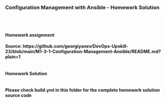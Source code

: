 <h3> Configuration Management with Ansible - Homework Solution </h3>
<br>
</br>
<h4> Homework assignment <H4>
Source: https://github.com/georgiyanev/DevOps-Upskill-23/blob/main/M1-3-1-Configuration-Management-Ansible/README.md?plain=1
<br>
</br>
<h4> Homework Solution </h4>
<br>
<b> Please check build.yml in this folder for the complete homework solution source code </b>
